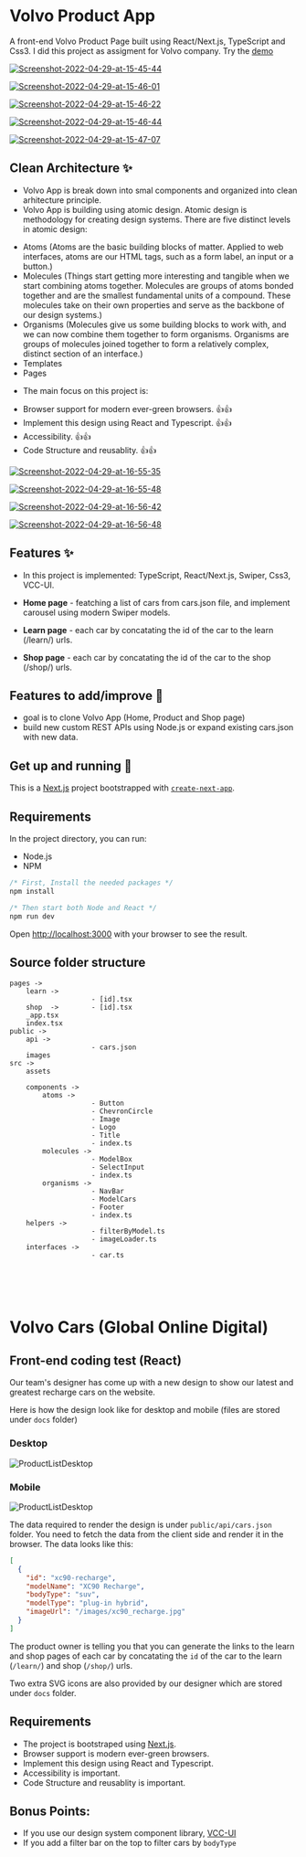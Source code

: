 # Volvo Product App

A front-end Volvo Product Page built using React/Next.js, TypeScript and Css3. I did this project as assigment for Volvo company.
Try the [demo](https://objective-feynman-98aa01.netlify.app/)

<a href="https://ibb.co/b65sVMd"><img src="https://i.ibb.co/K5x2gpy/Screenshot-2022-04-29-at-15-45-44.png" alt="Screenshot-2022-04-29-at-15-45-44" border="0"></a>

<a href="https://ibb.co/vLzyt5z"><img src="https://i.ibb.co/44NvQyN/Screenshot-2022-04-29-at-15-46-01.png" alt="Screenshot-2022-04-29-at-15-46-01" border="0"></a>

<a href="https://ibb.co/dPfrD8q"><img src="https://i.ibb.co/7nSXKs5/Screenshot-2022-04-29-at-15-46-22.png" alt="Screenshot-2022-04-29-at-15-46-22" border="0"></a>

<a href="https://ibb.co/D8QfM2d"><img src="https://i.ibb.co/z7ZV2vd/Screenshot-2022-04-29-at-15-46-44.png" alt="Screenshot-2022-04-29-at-15-46-44" border="0"></a>

<a href="https://ibb.co/h1dkVMs"><img src="https://i.ibb.co/YTd6hW2/Screenshot-2022-04-29-at-15-47-07.png" alt="Screenshot-2022-04-29-at-15-47-07" border="0"></a>

## Clean Architecture ✨
* Volvo App is break down into smal components and organized into clean arhitecture principle.
* Volvo App is building using atomic design. Atomic design is methodology for creating design systems. There are five distinct levels in atomic design:
- Atoms (Atoms are the basic building blocks of matter. Applied to web interfaces, atoms are our HTML tags, such as a form label, an input or a button.)
- Molecules (Things start getting more interesting and tangible when we start combining atoms together. Molecules are groups of atoms bonded together and are the smallest fundamental units of a compound. These molecules take on their own properties and serve as the backbone of our design systems.)
- Organisms (Molecules give us some building blocks to work with, and we can now combine them together to form organisms. Organisms are groups of molecules joined together to form a relatively complex, distinct section of an interface.)
- Templates
- Pages
* The main focus on this project is: 
- Browser support for modern ever-green browsers. 👍👍
- Implement this design using React and Typescript. 👍👍
- Accessibility. 👍👍
- Code Structure and reusablity. 👍👍

<a href="https://ibb.co/5F7cWTx"><img src="https://i.ibb.co/L5GpzSh/Screenshot-2022-04-29-at-16-55-35.png" alt="Screenshot-2022-04-29-at-16-55-35" border="0"></a>

<a href="https://ibb.co/h8JzkLH"><img src="https://i.ibb.co/JkwJNm2/Screenshot-2022-04-29-at-16-55-48.png" alt="Screenshot-2022-04-29-at-16-55-48" border="0"></a>

<a href="https://ibb.co/d0kf1qC"><img src="https://i.ibb.co/JRrc046/Screenshot-2022-04-29-at-16-56-42.png" alt="Screenshot-2022-04-29-at-16-56-42" border="0"></a>

<a href="https://ibb.co/0MwM82m"><img src="https://i.ibb.co/3NJNGd4/Screenshot-2022-04-29-at-16-56-48.png" alt="Screenshot-2022-04-29-at-16-56-48" border="0"></a>

## Features ✨

* In this project is implemented: TypeScript, React/Next.js, Swiper, Css3, VCC-UI.   

* **Home page** - featching a list of cars from cars.json file, and implement carousel using modern Swiper models. 
* **Learn page** - each car by concatating the id of the car to the learn (/learn/) urls.
* **Shop page** - each car by concatating the id of the car to the shop (/shop/) urls.



## Features to add/improve 🔮
- goal is to clone Volvo App (Home, Product and Shop page)
- build new custom REST APIs using Node.js or expand existing cars.json with new data.

## Get up and running  🚀

This is a [Next.js](https://nextjs.org/) project bootstrapped with [`create-next-app`](https://github.com/vercel/next.js/tree/canary/packages/create-next-app).

## Requirements

In the project directory, you can run:

- Node.js
- NPM
```javascript
/* First, Install the needed packages */
npm install

/* Then start both Node and React */
npm run dev
```

Open [http://localhost:3000](http://localhost:3000) with your browser to see the result.
<br />

## Source folder structure

```
pages ->
    learn ->
                    - [id].tsx
    shop  ->        - [id].tsx
    _app.tsx
    index.tsx
public ->
    api -> 
                    - cars.json
    images
src ->
    assets

    components ->
        atoms ->
                    - Button
                    - ChevronCircle
                    - Image
                    - Logo
                    - Title
                    - index.ts
        molecules ->
                    - ModelBox
                    - SelectInput
                    - index.ts
        organisms ->
                    - NavBar
                    - ModelCars
                    - Footer
                    - index.ts
    helpers ->
                    - filterByModel.ts
                    - imageLoader.ts
    interfaces ->
                    - car.ts
                    
```
<br/><br/>
# Volvo Cars (Global Online Digital)

## Front-end coding test (React)

Our team's designer has come up with a new design to show our latest and greatest recharge cars on the website.

Here is how the design look like for desktop and mobile (files are stored under `docs` folder)

### Desktop

![ProductListDesktop](./docs/ProductList-Desktop.png)

### Mobile

![ProductListDesktop](./docs/ProductList-Mobile.png)

The data required to render the design is under `public/api/cars.json` folder. You need to fetch the data from the client side and render it in the browser. The data looks like this:

```json
[
  {
    "id": "xc90-recharge",
    "modelName": "XC90 Recharge",
    "bodyType": "suv",
    "modelType": "plug-in hybrid",
    "imageUrl": "/images/xc90_recharge.jpg"
  }
]
```

The product owner is telling you that you can generate the links to the learn and shop pages of each car by concatating the `id` of the car to the learn (`/learn/`) and shop (`/shop/`) urls.

Two extra SVG icons are also provided by our designer which are stored under `docs` folder.

## Requirements

- The project is bootstraped using [Next.js](https://nextjs.org/).
- Browser support is modern ever-green browsers.
- Implement this design using React and Typescript.
- Accessibility is important.
- Code Structure and reusablity is important.

## Bonus Points:

- If you use our design system component library, [VCC-UI](https://vcc-ui.vercel.app/)
- If you add a filter bar on the top to filter cars by `bodyType`

